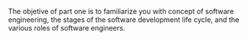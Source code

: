 The objetive of part one is to familiarize you with concept of software engineering, the stages of the software development life cycle, and the various roles of software engineers.
